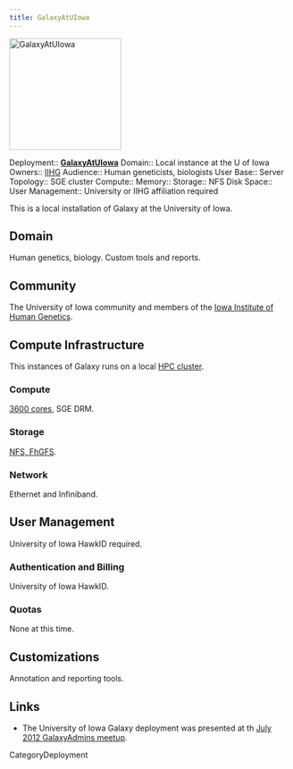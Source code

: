 ```yaml
---
title: GalaxyAtUIowa
---
```

<div class='center'>
<a href='http://medicine.uiowa.edu/humangenetics/'><img src="/src/Images/Logos/UIowaLogo.jpg" alt="GalaxyAtUIowa" width=200 /></a>
</div>



<div class='deploymentbox'>

 Deployment:: **[GalaxyAtUIowa](/src/Community/Deployment/GalaxyAtUIowa/index.md)**
 Domain:: Local instance at the U of Iowa
 Owners:: [IIHG](http://medicine.uiowa.edu/humangenetics)
 Audience:: Human geneticists, biologists
 User Base:: 
 Server Topology:: SGE cluster
 Compute:: 
 Memory:: 
 Storage:: NFS
 Disk Space:: 
 User Management:: University or IIHG affiliation required

</div>


This is a local installation of Galaxy at the University of Iowa.

## Domain

Human genetics, biology. Custom tools and reports.

## Community

The University of Iowa community and members of the [Iowa Institute of Human Genetics](http://www.medicine.uiowa.edu/humangenetics).
## Compute Infrastructure

This instances of Galaxy runs on a local [HPC cluster](http://hpc.uiowa.edu/resources).

### Compute

[3600 cores](http://hpc.uiowa.edu/resources/compute), SGE DRM.
### Storage

[NFS, FhGFS](http://hpc.uiowa.edu/resources/storage).
### Network

Ethernet and Infiniband.
## User Management

University of Iowa HawkID required.
### Authentication and Billing

University of Iowa HawkID.
### Quotas

None at this time.
## Customizations

Annotation and reporting tools.

## Links

* The University of Iowa Galaxy deployment was presented at th [July 2012 GalaxyAdmins meetup](/src/Community/GalaxyAdmins/Meetups/2012_07_09/index.md).

CategoryDeployment
